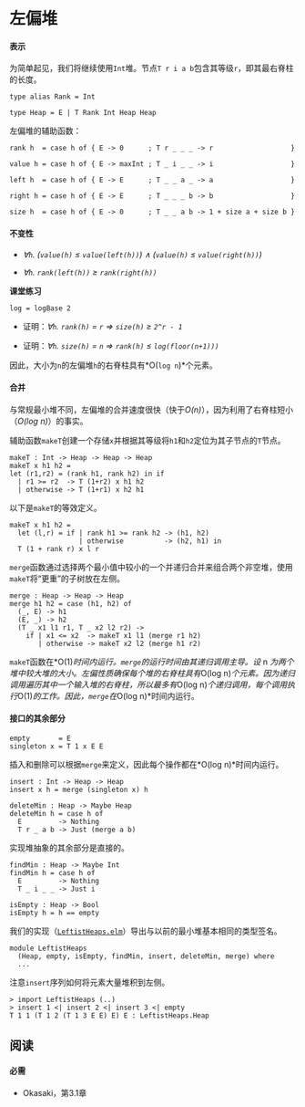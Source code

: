 # 左偏堆

#### 表示

为简单起见，我们将继续使用`Int`堆。节点`T r i a b`包含其等级`r`，即其最右脊柱的长度。

```
type alias Rank = Int

type Heap = E | T Rank Int Heap Heap 
```

左偏堆的辅助函数：

```
rank h  = case h of { E -> 0      ; T r _ _ _ -> r                   }

value h = case h of { E -> maxInt ; T _ i _ _ -> i                   }

left h  = case h of { E -> E      ; T _ _ a _ -> a                   }

right h = case h of { E -> E      ; T _ _ _ b -> b                   }

size h  = case h of { E -> 0      ; T _ _ a b -> 1 + size a + size b } 
```

#### 不变性

+   *∀`h`. (`value(h)` ≤ `value(left(h))`) ∧ (`value(h)` ≤ `value(right(h))`)*

+   *∀`h`. `rank(left(h))` ≥ `rank(right(h))`*

**课堂练习**

```
log = logBase 2 
```

+   证明：*∀`h`. `rank(h)` = `r` ⇒ `size(h)` ≥ `2^r - 1`*

+   证明：*∀`h`. `size(h)` = `n` ⇒ `rank(h)` ≤ `log(floor(n+1)))`*

因此，大小为`n`的左偏堆`h`的右脊柱具有*O(`log n`)*个元素。

#### 合并

与常规最小堆不同，左偏堆的合并速度很快（快于*O(n)*），因为利用了右脊柱短小（*O(log n)*）的事实。

辅助函数`makeT`创建一个存储`x`并根据其等级将`h1`和`h2`定位为其子节点的`T`节点。

```
makeT : Int -> Heap -> Heap -> Heap
makeT x h1 h2 =
let (r1,r2) = (rank h1, rank h2) in if
  | r1 >= r2  -> T (1+r2) x h1 h2
  | otherwise -> T (1+r1) x h2 h1 
```

以下是`makeT`的等效定义。

```
makeT x h1 h2 =
  let (l,r) = if | rank h1 >= rank h2 -> (h1, h2)
                 | otherwise          -> (h2, h1) in
  T (1 + rank r) x l r 
```

`merge`函数通过选择两个最小值中较小的一个并递归合并来组合两个非空堆，使用`makeT`将“更重”的子树放在左侧。

```
merge : Heap -> Heap -> Heap
merge h1 h2 = case (h1, h2) of
  (_, E) -> h1
  (E, _) -> h2 
  (T _ x1 l1 r1, T _ x2 l2 r2) ->
    if | x1 <= x2  -> makeT x1 l1 (merge r1 h2)
       | otherwise -> makeT x2 l2 (merge h1 r2) 
```

`makeT`函数在*O(1)*时间内运行。`merge`的运行时间由其递归调用主导。设* n *为两个堆中较大堆的大小。左偏性质确保每个堆的右脊柱具有*O(log n)*个元素。因为递归调用遍历其中一个输入堆的右脊柱，所以最多有*O(log n)*个递归调用，每个调用执行*O(1)*的工作。因此，`merge`在*O(log n)*时间内运行。

#### 接口的其余部分

```
empty       = E
singleton x = T 1 x E E 
```

插入和删除可以根据`merge`来定义，因此每个操作都在*O(log n)*时间内运行。

```
insert : Int -> Heap -> Heap
insert x h = merge (singleton x) h

deleteMin : Heap -> Maybe Heap
deleteMin h = case h of
  E         -> Nothing
  T r _ a b -> Just (merge a b) 
```

实现堆抽象的其余部分是直接的。

```
findMin : Heap -> Maybe Int
findMin h = case h of
  E         -> Nothing
  T _ i _ _ -> Just i

isEmpty : Heap -> Bool
isEmpty h = h == empty 
```

我们的实现（[`LeftistHeaps.elm`](https://www.classes.cs.uchicago.edu/archive/2015/winter/22300-1/public-code/LeftistHeaps.elm)）导出与以前的最小堆基本相同的类型签名。

```
module LeftistHeaps
  (Heap, empty, isEmpty, findMin, insert, deleteMin, merge) where
  ... 
```

注意`insert`序列如何将元素大量堆积到左侧。

```
> import LeftistHeaps (..)
> insert 1 <| insert 2 <| insert 3 <| empty
T 1 1 (T 1 2 (T 1 3 E E) E) E : LeftistHeaps.Heap 
```

## 阅读

#### 必需

+   Okasaki，第3.1章
